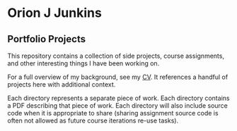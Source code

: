 # Orion J Junkins
## Portfolio Projects
This repository contains a collection of side projects, course assignments, and other interesting things I have been working on. 

For a full overview of my background, see my [CV](CV.pdf). It references a handful of projects here with additional context.

Each directory represents a separate piece of work. Each directory contains a PDF describing that piece of work. Each directory will also include source code when it is appropriate to share (sharing assignment source code is often not allowed as future course iterations re-use tasks).